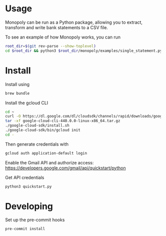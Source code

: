 # Usage
Monopoly can be run as a Python package, allowing you to extract, transform and write bank statements to a CSV file.

To see an example of how Monopoly works, you can run
```bash
root_dir=$(git rev-parse --show-toplevel)
cd $root_dir && python3 $root_dir/monopoly/examples/single_statement.py
```

# Install
Install using

```sh
brew bundle
```

Install the gcloud CLI
```sh
cd ~
curl -O https://dl.google.com/dl/cloudsdk/channels/rapid/downloads/google-cloud-cli-440.0.0-linux-x86_64.tar.gz
tar -xf google-cloud-cli-440.0.0-linux-x86_64.tar.gz
./google-cloud-sdk/install.sh
./google-cloud-sdk/bin/gcloud init
cd -
```

Then generate credentials with
```sh
gcloud auth application-default login
```

Enable the Gmail API and authorize access:
https://developers.google.com/gmail/api/quickstart/python

Get API credentials
```sh
python3 quickstart.py
```

# Developing
Set up the pre-commit hooks
```sh
pre-commit install
```

